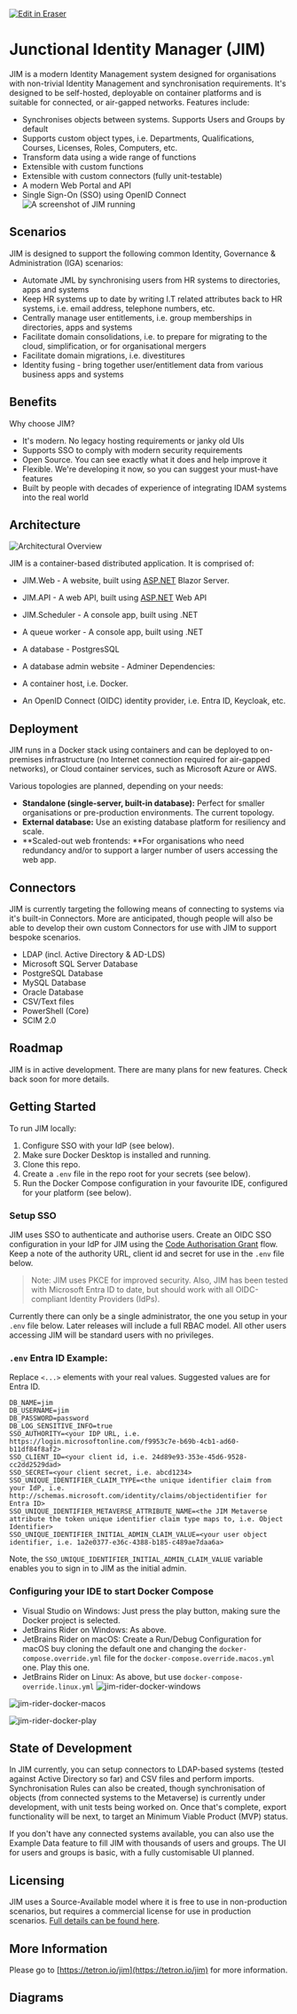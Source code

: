 <p><a target="_blank" href="https://app.eraser.io/workspace/hu66H2plzGk7p5V72bvl" id="edit-in-eraser-github-link"><img alt="Edit in Eraser" src="https://firebasestorage.googleapis.com/v0/b/second-petal-295822.appspot.com/o/images%2Fgithub%2FOpen%20in%20Eraser.svg?alt=media&amp;token=968381c8-a7e7-472a-8ed6-4a6626da5501"></a></p>

# Junctional Identity Manager (JIM)
JIM is a modern Identity Management system designed for organisations with non-trivial Identity Management and synchronisation requirements.
It's designed to be self-hosted, deployable on container platforms and is suitable for connected, or air-gapped networks. Features include:

- Synchronises objects between systems. Supports Users and Groups by default
- Supports custom object types, i.e. Departments, Qualifications, Courses, Licenses, Roles, Computers, etc.
- Transform data using a wide range of functions
- Extensible with custom functions
- Extensible with custom connectors (fully unit-testable)
- A modern Web Portal and API
- Single Sign-On (SSO) using OpenID Connect
![A screenshot of JIM running](https://tetron.io/images/jim/jim-8.png "JIM Screenshot")

## Scenarios
JIM is designed to support the following common Identity, Governance & Administration (IGA) scenarios:

- Automate JML by synchronising users from HR systems to directories, apps and systems
- Keep HR systems up to date by writing I.T related attributes back to HR systems, i.e. email address, telephone numbers, etc.
- Centrally manage user entitlements, i.e. group memberships in directories, apps and systems
- Facilitate domain consolidations, i.e. to prepare for migrating to the cloud, simplification, or for organisational mergers
- Facilitate domain migrations, i.e. divestitures
- Identity fusing - bring together user/entitlement data from various business apps and systems
## Benefits
Why choose JIM?

- It's modern. No legacy hosting requirements or janky old UIs
- Supports SSO to comply with modern security requirements
- Open Source. You can see exactly what it does and help improve it
- Flexible. We're developing it now, so you can suggest your must-have features
- Built by people with decades of experience of integrating IDAM systems into the real world
## Architecture
![Architectural Overview](/.eraser/hu66H2plzGk7p5V72bvl___44vA8jicvbaSo4TRRGjoo2oaf1H2___---figure---8w8aF08rM9X-3ii_mZoDd---figure---b9D9qWj62TYh-ntCC_MGZw.png "Architectural Overview")

JIM is a container-based distributed application. It is comprised of:

- JIM.Web - A website, built using ﻿[﻿ASP.NET](https://asp.net/) Blazor Server.
- JIM.API - ﻿﻿A web API, built using ﻿[﻿ASP.NET](https://asp.net/) Web API
- JIM.Scheduler - A console app, built using .NET
- A queue worker - A console app, built using .NET
- A database - PostgresSQL
- A database admin website - Adminer
Dependencies:

- A container host, i.e. Docker.
- An OpenID Connect (OIDC) identity provider, i.e. Entra ID, Keycloak, etc.
## Deployment
JIM runs in a Docker stack using containers and can be deployed to on-premises infrastructure (no Internet connection required for air-gapped networks), or Cloud container services, such as Microsoft Azure or AWS.

Various topologies are planned, depending on your needs:

- **Standalone (single-server, built-in database):** Perfect for smaller organisations or pre-production environments. The current topology.
- **External database:** Use an existing database platform for resiliency and scale.
- **Scaled-out web frontends: **For organisations who need redundancy and/or to support a larger number of users accessing the web app.
## Connectors
JIM is currently targeting the following means of connecting to systems via it's built-in Connectors. More are anticipated, though people will also be able to develop their own custom Connectors for use with JIM to support bespoke scenarios.

- LDAP (incl. Active Directory & AD-LDS)
- Microsoft SQL Server Database
- PostgreSQL Database
- MySQL Database
- Oracle Database
- CSV/Text files
- PowerShell (Core)
- SCIM 2.0
## Roadmap
JIM is in active development. There are many plans for new features. Check back soon for more details.

## Getting Started
To run JIM locally:

1. Configure SSO with your IdP (see below).
2. Make sure Docker Desktop is installed and running.
3. Clone this repo.
4. Create a `.env`  file in the repo root for your secrets (see below).
5. Run the Docker Compose configuration in your favourite IDE, configured for your platform (see below).
### Setup SSO
JIM uses SSO to authenticate and authorise users. Create an OIDC SSO configuration in your IdP for JIM using the [﻿Code Authorisation Grant](https://oauth.net/2/grant-types/authorization-code/) flow. Keep a note of the authority URL, client id and secret for use in the `.env` file below.

>  Note: JIM uses PKCE for improved security. Also, JIM has been tested with Microsoft Entra ID to date, but should work with all OIDC-compliant Identity Providers (IdPs). 

Currently there can only be a single administrator, the one you setup in your `.env` file below. Later releases will include a full RBAC model. All other users accessing JIM will be standard users with no privileges.

### `.env` Entra ID Example:
Replace `<...>` elements with your real values. Suggested values are for Entra ID.

```
DB_NAME=jim
DB_USERNAME=jim
DB_PASSWORD=password
DB_LOG_SENSITIVE_INFO=true
SSO_AUTHORITY=<your IDP URL, i.e. https://login.microsoftonline.com/f9953c7e-b69b-4cb1-ad60-b11df84f8af2>
SSO_CLIENT_ID=<your client id, i.e. 24d89e93-353e-45d6-9528-cc2dd2529dad>
SSO_SECRET=<your client secret, i.e. abcd1234>
SSO_UNIQUE_IDENTIFIER_CLAIM_TYPE=<the unique identifier claim from your IdP, i.e. http://schemas.microsoft.com/identity/claims/objectidentifier for Entra ID>
SSO_UNIQUE_IDENTIFIER_METAVERSE_ATTRIBUTE_NAME=<the JIM Metaverse attribute the token unique identifier claim type maps to, i.e. Object Identifier>
SSO_UNIQUE_IDENTIFIER_INITIAL_ADMIN_CLAIM_VALUE=<your user object identifier, i.e. 1a2e0377-e36c-4388-b185-c489ae7daa6a>
```
Note, the `SSO_UNIQUE_IDENTIFIER_INITIAL_ADMIN_CLAIM_VALUE` variable enables you to sign in to JIM as the initial admin.

### Configuring your IDE to start Docker Compose
- Visual Studio on Windows: Just press the play button, making sure the Docker project is selected.
- JetBrains Rider on Windows: As above.
- JetBrains Rider on macOS: Create a Run/Debug Configuration for macOS buy cloning the default one and changing the `docker-compose.override.yml` file for the `docker-compose.override.macos.yml` one. Play this one.
- JetBrains Rider on Linux: As above, but use `docker-compose-override.linux.yml` 
![jim-rider-docker-windows](https://github.com/user-attachments/assets/801ba32b-c436-4b76-87d4-00e73800da01 "")

![jim-rider-docker-macos](https://github.com/user-attachments/assets/81a295f1-080f-49e2-bc8f-35e0724b2e9b "")

![jim-rider-docker-play](https://github.com/user-attachments/assets/f15ef378-d88b-4a51-9b11-4f01529d7f77 "")

## State of Development
In JIM currently, you can setup connectors to LDAP-based systems (tested against Active Directory so far) and CSV files and perform imports. Synchronisation Rules can also be created, though synchronisation of objects (from connected systems to the Metaverse) is currently under development, with unit tests being worked on. Once that's complete, export functionality will be next, to target an Minimum Viable Product (MVP) status.

If you don't have any connected systems available, you can also use the Example Data feature to fill JIM with thousands of users and groups. The UI for users and groups is basic, with a fully customisable UI planned.

## Licensing
JIM uses a Source-Available model where it is free to use in non-production scenarios, but requires a commercial license for use in production scenarios. [﻿Full details can be found here](https://tetron.io/jim/#licensing).

## More Information
Please go to [﻿https://tetron.io/jim](https://tetron.io/jim) for more information.


<!-- eraser-additional-content -->
## Diagrams
<!-- eraser-additional-files -->
<a href="/README-JIM Solution Architecture Overview-1.eraserdiagram" data-element-id="9mB7q5vtOJ442wmgWrzi2"><img src="/.eraser/hu66H2plzGk7p5V72bvl___44vA8jicvbaSo4TRRGjoo2oaf1H2___---diagram----84dd5148b9fb3c4515b0222466b11a79-JIM-Solution-Architecture-Overview.png" alt="" data-element-id="9mB7q5vtOJ442wmgWrzi2" /></a>
<!-- end-eraser-additional-files -->
<!-- end-eraser-additional-content -->
<!--- Eraser file: https://app.eraser.io/workspace/hu66H2plzGk7p5V72bvl --->